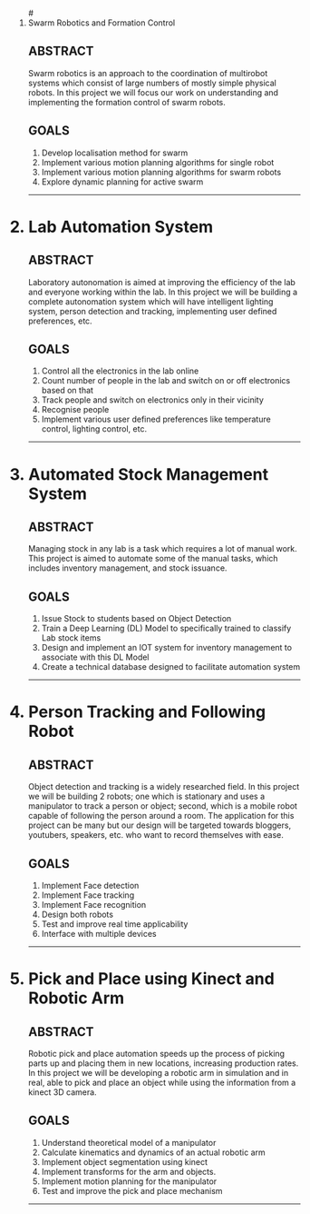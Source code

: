 <ol>
# <li>Swarm Robotics and Formation Control

## ABSTRACT
Swarm robotics is an approach to the coordination of multirobot systems which consist of large numbers of mostly simple physical robots. In this project we will focus our work on understanding and implementing the formation control of swarm robots.

## GOALS
1. Develop localisation method for swarm
2. Implement various motion planning algorithms for single robot
3. Implement various motion planning algorithms for swarm robots
4. Explore dynamic planning for active swarm
____

# <li>Lab Automation System

## ABSTRACT
Laboratory autonomation is aimed at improving the efficiency of the lab and everyone working within the lab. In this project we will be building a complete autonomation system which will have intelligent lighting system, person detection and tracking, implementing user defined preferences, etc.

## GOALS
1. Control all the electronics in the lab online
2. Count number of  people in the lab and switch on or off electronics based on that
3. Track people and switch on electronics only in their vicinity
4. Recognise people
5. Implement various user defined preferences like temperature control, lighting control, etc.
____

# <li>Automated Stock Management System

## ABSTRACT
Managing stock in any lab is a task which requires a lot of manual work. This project is aimed to automate some of the manual tasks, which includes inventory management, and stock issuance.

## GOALS
1. Issue Stock to students based on Object Detection
2. Train a Deep Learning (DL) Model to specifically trained to classify Lab stock items
3. Design and implement an IOT system for inventory management to associate with this DL Model
4. Create a technical database designed to facilitate automation system
____

# <li>Person Tracking and Following Robot

## ABSTRACT
Object detection and tracking is a widely researched field. In this project we will be building 2 robots; one which is stationary and uses a manipulator to track a person or object; second, which is  a mobile robot capable of following the person around a room. The application for this project can be many but our design will be targeted towards bloggers, youtubers, speakers, etc. who want to record themselves with ease.

## GOALS
1. Implement Face detection
2. Implement Face tracking
3. Implement Face recognition
4. Design both robots
5. Test and improve real time applicability
6. Interface with multiple devices
____

# <li>Pick and Place using Kinect and Robotic Arm

## ABSTRACT
Robotic pick and place automation speeds up the process of picking parts up and placing them in new locations, increasing production rates. In this project we will be developing a robotic arm in simulation and in real, able to pick and place an object while using the information from a kinect 3D camera.

## GOALS
1. Understand theoretical model of a manipulator
2. Calculate kinematics and dynamics of an actual robotic arm
3. Implement object segmentation using kinect
4. Implement transforms for the arm and objects.
5. Implement motion planning for the manipulator
6. Test and improve the pick and place mechanism
____
